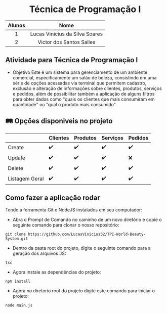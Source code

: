 <h1 align="center">
  Técnica de Programação I
</h1>

|Alunos|Nome|
|:---:|:---:|
|1|Lucas Vinicius da Silva Soares|
|2|Victor dos Santos Salles|

## Atividade para Técnica de Programação I
- Objetivo
Este é um sistema para gerenciamento de um ambiente comercial, especificamente um salão de beleza, consistindo em uma série de opções acessadas via terminal que permitem cadastro, exclusão e alteração de informações sobre clientes, produtos, serviços e pedidos, além de possibilitar também a aplicação de alguns filtros para obter dados como "quais os clientes que mais consumiram em quantidade" ou "qual o produto mais consumido"


## :railway_track: Opções disponiveis no projeto

|                   | Clientes           | Produtos           | Serviços           | Pedidos            |
| :---------------- | :----------------- | :----------------- | :----------------- | :----------------- |
| Create            | :heavy_check_mark: | :heavy_check_mark: | :heavy_check_mark: | :heavy_check_mark: |
| Update            | :heavy_check_mark: | :heavy_check_mark: | :heavy_check_mark: | :x:                |
| Delete            | :heavy_check_mark: | :heavy_check_mark: | :heavy_check_mark: | :heavy_check_mark: |
| Listagem Geral    | :heavy_check_mark: | :heavy_check_mark: | :heavy_check_mark: | :heavy_check_mark: |

## Como fazer a aplicação rodar ##

Tendo a ferramenta Git e NodeJS instalados em seu computador:
- Abra o Prompt de Comando no caminho de um novo diretório e copie o seguinte comando para clonar o nosso repositório:

```
git clone https://github.com/LucasVinicius32/TPI-World-Beauty-System.git
```
- Dentro da pasta root do projeto, digite o seguinte comando para a geração dos arquivos JS:
```
tsc
```
- Agora instale as dependências do projeto:
``` 
npm install
``` 
- Agora no diretorio root do projeto digite este comando para iniciar o projeto:
```
node main.js
```
